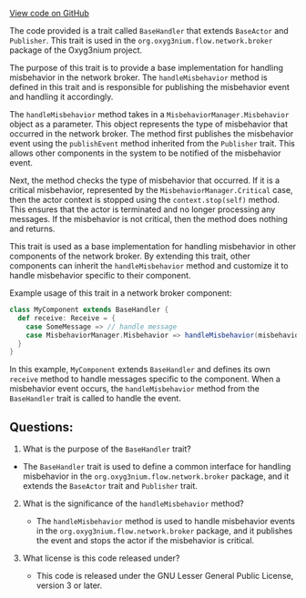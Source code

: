 [View code on GitHub](https://github.com/alephium/alephium/flow/src/main/scala/org/alephium/flow/network/broker/BaseHandler.scala)

The code provided is a trait called `BaseHandler` that extends `BaseActor` and `Publisher`. This trait is used in the `org.oxyg3nium.flow.network.broker` package of the Oxyg3nium project. 

The purpose of this trait is to provide a base implementation for handling misbehavior in the network broker. The `handleMisbehavior` method is defined in this trait and is responsible for publishing the misbehavior event and handling it accordingly. 

The `handleMisbehavior` method takes in a `MisbehaviorManager.Misbehavior` object as a parameter. This object represents the type of misbehavior that occurred in the network broker. The method first publishes the misbehavior event using the `publishEvent` method inherited from the `Publisher` trait. This allows other components in the system to be notified of the misbehavior event. 

Next, the method checks the type of misbehavior that occurred. If it is a critical misbehavior, represented by the `MisbehaviorManager.Critical` case, then the actor context is stopped using the `context.stop(self)` method. This ensures that the actor is terminated and no longer processing any messages. If the misbehavior is not critical, then the method does nothing and returns. 

This trait is used as a base implementation for handling misbehavior in other components of the network broker. By extending this trait, other components can inherit the `handleMisbehavior` method and customize it to handle misbehavior specific to their component. 

Example usage of this trait in a network broker component:

```scala
class MyComponent extends BaseHandler {
  def receive: Receive = {
    case SomeMessage => // handle message
    case MisbehaviorManager.Misbehavior => handleMisbehavior(misbehavior)
  }
}
```

In this example, `MyComponent` extends `BaseHandler` and defines its own `receive` method to handle messages specific to the component. When a misbehavior event occurs, the `handleMisbehavior` method from the `BaseHandler` trait is called to handle the event.
## Questions: 
 1. What is the purpose of the `BaseHandler` trait?
   - The `BaseHandler` trait is used to define a common interface for handling misbehavior in the `org.oxyg3nium.flow.network.broker` package, and it extends the `BaseActor` trait and `Publisher` trait.

2. What is the significance of the `handleMisbehavior` method?
   - The `handleMisbehavior` method is used to handle misbehavior events in the `org.oxyg3nium.flow.network.broker` package, and it publishes the event and stops the actor if the misbehavior is critical.

3. What license is this code released under?
   - This code is released under the GNU Lesser General Public License, version 3 or later.